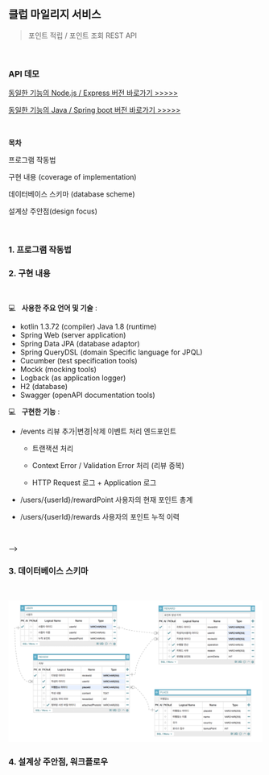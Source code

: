 ## 클럽 마일리지 서비스

> 포인트 적립 / 포인트 조회 REST API

<br/>

### API 데모

<!-- [![데모](http://img.youtube.com/vi/7iE5rkEBu9Y/0.jpg)](https://www.youtube.com/watch?v=7iE5rkEBu9Y?t=0s) -->

[동일한 기능의 Node.js / Express 버전 바로가기 >>>>>](https://github.com/portfolio-y0711/reward_backend)

[동일한 기능의 Java / Spring boot 버전 바로가기 >>>>>](https://github.com/portfolio-y0711/reward_springboot)

<br/>

**목차**

프로그램 작동법

구현 내용 (coverage of implementation)

데이터베이스 스키마 (database scheme)

설계상 주안점(design focus)

<br/>

### 1. 프로그램 작동법

<!--

<br/>

🚀 &nbsp; **_macOS_** :

_$ git clone https://github.com/portfolio-y0711/reward_springboot_

_$ cd reward_springboot_

_$ mvn package_

_$ java -jar demo-0.0.1-SNAPSHOT.jar --server.port=8080_

<br/>

☔ ️&nbsp; **_테스트 코드 실행_** :

- 유닛 테스트 / 통합 테스트 / 시나리오 테스트: $ mvn test

<br/>

-->

### 2. 구현 내용

<br/>

💻 &nbsp; **사용한 주요 언어 및 기술** :

- kotlin 1.3.72 (compiler) Java 1.8 (runtime)
- Spring Web (server application)
- Spring Data JPA (database adaptor)
- Spring QueryDSL (domain Specific language for JPQL)
- Cucumber (test specification tools)
- Mockk (mocking tools)
- Logback (as application logger)
- H2 (database)
- Swagger (openAPI documentation tools)

💻 &nbsp; **구현한 기능** :

- /events 리뷰 추가|변경|삭제 이벤트 처리 엔드포인트

  - 트랜잭션 처리

  - Context Error / Validation Error 처리 (리뷰 중복)

  - HTTP Request 로그 + Application 로그

- /users/{userId}/rewardPoint 사용자의 현재 포인트 총계

- /users/{userId}/rewards 사용자의 포인트 누적 이력

<br/>

-->

### 3. 데이터베이스 스키마

<br/>

![스키마](./scheme.png)

<!--
<br/>

🏗 &nbsp; **_DDL Script_** :

```sql
# PLACES(장소)

CREATE TABLE IF NOT EXISTS

    PLACES (
      placeId VARCHAR PRIMARY KEY,
      country VARCHAR NOT NULL,
      name VARCHAR NOT NULL,
      bonusPoint INTEGER NOT NULL,
      timestamp DATETIME DEFAULT CURRENT_TIMESTAMP NOT NULL

) WITHOUT ROWID;

CREATE INDEX IF NOT EXISTS index_places_country ON PLACES(country);
CREATE INDEX IF NOT EXISTS index_places_name ON PLACES(name);
CREATE INDEX IF NOT EXISTS index_places_country_name ON PLACES(country,name);

# USERS(사용자)

CREATE TABLE IF NOT EXISTS

    USERS (
      userId VARCHAR PRIMARY KEY,
      name VARCHAR NOT NULL,
      rewardPoint INTEGER NOT NULL,
      timestamp DATETIME DEFAULT CURRENT_TIMESTAMP NOT NULL
    ) WITHOUT ROWID;

CREATE INDEX IF NOT EXISTS index_users_name ON users(name);

# REVIEWS(사용자 작성 리뷰)

CREATE TABLE IF NOT EXISTS

    REVIEWS (
      reviewId VARCHAR PRIMARY KEY,
      placeId INTEGER,
      content VARCHAR NOT NULL,
      attachedPhotoIds VARCHAR NOT NULL,
      userId INTEGER,
      rewarded INTEGER NOT NULL,
      timestamp DATETIME DEFAULT CURRENT_TIMESTAMP NOT NULL,

      CONSTRAINT fk_places
      FOREIGN KEY (placeId)
      REFERENCES PLACES (id)

      CONSTRAINT fk_users
      FOREIGN KEY (userId)
      REFERENCES USERS (id)
    ) WITHOUT ROWID;

CREATE INDEX IF NOT EXISTS index_reviews_rewarded ON REVIEWS(rewarded);

# REWARDS(포인트 적립 기록)

CREATE TABLE IF NOT EXISTS

    REWARDS (
      rewardId VARCHAR PRIMARY KEY,
      userId VARCHAR,
      reviewId VARCHAR,
      operation VARCHAR NOT NULL,
      pointDelta INTEGER NOT NULL,
      reason VARCHAR NOT NULL,
      timestamp DATETIME DEFAULT CURRENT_TIMESTAMP NOT NULL,

      CONSTRAINT fk_users_rewards_users
      FOREIGN KEY (userId)
      REFERENCES USERS (id)

    ) WITHOUT ROWID;

CREATE INDEX IF NOT EXISTS index_rewards_reason ON REWARDS(reason);
```
-->

### 4. 설계상 주안점, 워크플로우

<!--

<br/>

🎯 &nbsp; **_Open Closed Principle_** : 이벤트 타입, 액션에 따른 전략 객체 생성을 통한 이벤트 처리 알고리즘 변경 / 이벤트 라우터 (Event Router / Action Router) 주입으로 유연한 설계 구현

<br/>

**_⌘ 관련 코드_**

_이벤트 핸들링 서비스_: [`src/main/java/com/portfolioy0711/api/services`](https://github.com/portfolio-y0711/reward_springboot/tree/main/src/main/java/com/portfolioy0711/api/services)

```ts
// 이벤트 타입("REVIEW") 액션 타입("ADD", "MOD", "DELETE")
// 이벤트 타입("BLAR_BLAR") 액션 타입("A", "B", "C")

@RestController
@Api(tags = "Event")
public class EventController {
    private EventService eventService;

    public EventController(EventService eventService, EventDatabase eventDatabase) {
        this.eventService = eventService;

        EventRouter reviewEventRouter = new ReviewEventActionRouter()
            .addRoute("ADD", new AddReviewActionHandler(eventDatabase))
            .addRoute("MOD", new ModReviewActionHandler(eventDatabase))
            .addRoute("DELETE", new DelReviewActionHandler(eventDatabase));

        EventRouter blarblarEventRouter = new BlarBlarEventActionRouter()
            .addRoute("A", new A_ActionHandler(eventDatabase))
            .addRoute("B", new B_ActionHandler(eventDatabase))
            .addRoute("C", new C_ActionHandler(eventDatabase));

        this.eventService
                .addEventRouter("REVIEW", reviewEventRouter)
                .addEventRouter("BLAR_BLAR", blarblarEventRouter);
    }

    @RequestMapping(value = "/events", method = POST)
    public void postEvent(@RequestBody Object body) throws ParseException, JsonProcessingException {
        EventMapper eventValidator = new EventMapper(body);
        eventValidator.validate("type", EventTypeEnum.getEventTypes());
        this.eventService.route(body);
    }
}

```

<br/>

<br/>

🎯 &nbsp; **_BDD / TDD driven_** : 유닛 테스트 코드로 scaffolding 한 이후, 통합 테스트와 함께 구현체를 작성해 나가는 테스트 주도 개발 워크플로우 사용

<br/>

**_⌘ 관련 코드_**

_유닛 테스트_: [`src/test/java/com/portfolioy0711.api/_unit`](https://github.com/portfolio-y0711/reward_springboot/tree/main/src/test/java/com/portfolioy0711/api/_unit)

_통합 테스트_: [`src/test/java/com/portfolioy0711.api/_i11`](https://github.com/portfolio-y0711/reward_springboot/tree/main/src/test/java/com/portfolioy0711/api/_i11)

_시나리오 테스트_: [`src/test/java/com/portfolioy0711.api/_usecase`](https://github.com/portfolio-y0711/reward_springboot/tree/main/src/test/java/com/portfolioy0711/api/_usecase)

<br/>

```Cucumber

# src/test/resources/features/scenarios.add.feature

Feature: 리뷰 이벤트 처리 [REVIEW, ADD]

Background: 리뷰 이벤트 처리를 위해서는 특정 장소와 유저가 존재해야 함
    Given 아래와 같이 특정 장소가 등록되어 있음_1
        | placeId                              | country | name | bonusPoint |
        | 2e4baf1c-5acb-4efb-a1af-eddada31b00f | 호주     | 멜번  | 1          |

    And 아래와 같이 특정 유저가 등록되어 있음_1
        | userId                               | name     | rewardPoint |
        | 3ede0ef2-92b7-4817-a5f3-0c575361f745 | Michael  | 0           |

Rule: 유저가 작성한 글이 특정 장소에 대한 첫번째 리뷰글이면 유저에게 포인트가 부여됨

    Scenario: 사용자가 리뷰를 새로 작성함

        Given 아래 장소에 대한 리뷰글이 존재하지 않음_1
            | placeId                              |
            | 2e4baf1c-5acb-4efb-a1af-eddada31b00f |

        When 유저가 아래와 같이 리뷰글을 작성함_1
            | type   | action | reviewId                              | content | attachedPhotoIds                                                                | userId                               | placeId                              |
            | REVIEW | ADD    | 240a0658-dc5f-4878-9831-ebb7b26687772 | 좋아요    | e4d1a64e-a531-46de-88d0-ff0ed70c-c0bb8,afb0cef2-851d-4a50-bb07-9cc15cbdc332     | 3ede0ef2-92b7-4817-a5f3-0c575361f745 |  2e4baf1c-5acb-4efb-a1af-eddada31b00f|

        Then 유저의 리워드 레코드가 아래와 같이 생성됨_1
            | userId                               | reviewId                              | operation | pointDelta | reason |
            | 3ede0ef2-92b7-4817-a5f3-0c575361f745 | 240a0658-dc5f-4878-9831-ebb7b26687772 | ADD       | 3          | NEW    |

        And 유저의 포인트 총점이 아래와 같아짐_1
            | userId                                | rewardPoint |
            | 3ede0ef2-92b7-4817-a5f3-0c575361f745  | 3           |

        And 유저의 리뷰 레코드가 아래와 같이 생성됨_1
            | reviewId                               | placeId                               | content | attachedPhotoIds                                                           | userId                                | rewarded |
            | 240a0658-dc5f-4878-9831-ebb7b26687772  | 2e4baf1c-5acb-4efb-a1af-eddada31b00f  | 좋아요    | e4d1a64e-a531-46de-88d0-ff0ed70c0bb8,afb0cef2-851d-4a50-bb07-9cc15cbdc332  | 3ede0ef2-92b7-4817-a5f3-0c575361f745  | 1        |

```
-->
